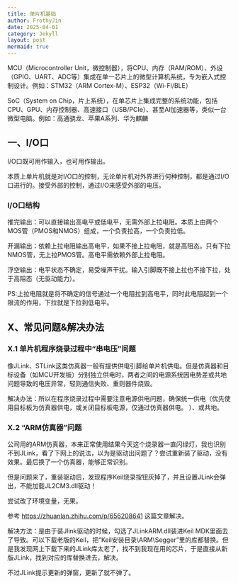 ```yaml
---
title: 单片机基础
author: FrothyJin
date: 2025-04-01
category: Jekyll
layout: post
mermaid: true
---
```


MCU（Microcontroller Unit，微控制器），将CPU、内存（RAM/ROM）、外设（GPIO、UART、ADC等）集成在单一芯片上的微型计算机系统，专为嵌入式控制设计。例如：STM32（ARM Cortex-M）、ESP32（Wi-Fi/BLE）

SoC（System on Chip，片上系统），在单芯片上集成完整的系统功能，包括CPU、GPU、内存控制器、高速接口（USB/PCIe）、甚至AI加速器等，类似一台微型电脑。例如：高通骁龙、苹果A系列、华为麒麟

## 一、I/O口

I/O口既可用作输入，也可用作输出。

本质上单片机就是对I/O口的控制，无论单片机对外界进行何种控制，都是通过I/O口进行的。接受外部的控制，通过I/O来感受外部的电压。

### I/O口结构

推完输出：可以直接输出高电平或低电平，无需外部上拉电阻。本质上由两个MOS管（PMOS和NMOS）组成，一个负责拉高，一个负责拉低。

开漏输出：依赖上拉电阻输出高电平，如果不接上拉电阻，就是高阻态。只有下拉NMOS管，无上拉PMOS管。高电平需依赖外部上拉电阻。

浮空输出：电平状态不确定，易受噪声干扰。输入引脚既不接上拉也不接下拉，处于高阻态（无驱动能力）。

PS:上拉电阻就是将不确定的信号通过一个电阻拉到高电平，同时此电阻起到一个限流的作用，下拉就是下拉到低电平。


## X、常见问题&解决办法

### X.1 单片机程序烧录过程中“串电压”问题

像JLink、STLink这类仿真器一般有提供供电引脚给单片机供电。但是仿真器和目标设备（如MCU开发板）分别独立供电时，两者之间的电源系统因电势差或共地问题导致的电压异常，轻则通信失败、重则器件烧毁。

解决办法：所以在程序烧录过程中需要注意电源供电问题，确保统一供电（优先使用目标板为仿真器供电，或关闭目标板电源，仅通过仿真器供电。
）、或共地。

### X.2 “ARM仿真器”问题

公司用的ARM仿真器，本来正常使用结果今天这个烧录器一直闪绿灯，我也识别不到JLink，看了下网上的说法，以为是驱动出问题了？尝试重新装了驱动，没有效果。最后换了一个仿真器，能够正常识别。

但是问题来了，重装驱动后，发现程序Keil烧录按钮灰掉了，并且设置JLink会弹出，不能加载JL2CM3.dll驱动！

尝试改了环境变量，无果。

参考 https://zhuanlan.zhihu.com/p/656208641 这篇文章解决。

解决方法：是由于装Jlink驱动的时候，勾选了JLinkARM.dll装进Keil MDK里面去了导致。可以下载老版的Keil，把“Keil安装目录\ARM\Segger”里的库都替换。但是我发现网上下载下来的JLink库太老了，找不到我现在用的芯片，于是直接从新版JLink，找到对应的库替换进去，解决。

不过JLink提示更新的弹窗，更新了就不弹了。

